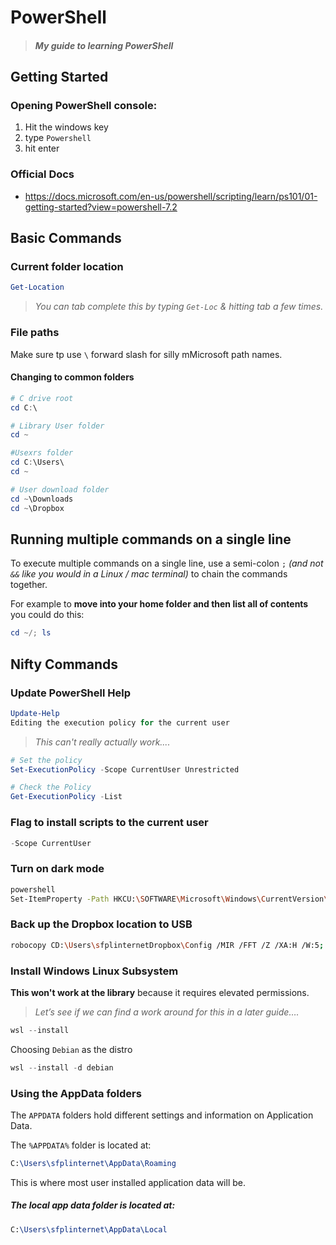 # PowerShell

> #### *My guide to learning PowerShell*

## Getting Started

### Opening PowerShell console:
1. Hit the windows key
2. type `Powershell`
3. hit enter

### Official Docs

* https://docs.microsoft.com/en-us/powershell/scripting/learn/ps101/01-getting-started?view=powershell-7.2

## Basic Commands

### Current folder location

```powershell
Get-Location
```
> *You can tab complete this by typing `Get-Loc` & hitting tab a few times.*

### File paths

Make sure tp use `\` forward slash for silly mMicrosoft path names.

#### Changing to common folders

```powershell
# C drive root
cd C:\

# Library User folder
cd ~

#Usexrs folder
cd C:\Users\
cd ~

# User download folder
cd ~\Downloads
cd ~\Dropbox
```

## Running multiple commands on a single line

To execute multiple commands on a single line, use a semi-colon `;` *(and not `&&` like you would in a Linux / mac terminal)*  to chain the commands together.

For example to **move into your home folder and then list all of contents** you could do this:

```powershell
cd ~/; ls
```

## Nifty Commands

### Update PowerShell Help

```powershell
Update-Help
Editing the execution policy for the current user
```

> *This can't really actually work....*

```powershell
# Set the policy
Set-ExecutionPolicy -Scope CurrentUser Unrestricted

# Check the Policy
Get-ExecutionPolicy -List
```


### Flag to install scripts to the current user
```powershell
-Scope CurrentUser
```

### Turn on dark mode

```bash
powershell
Set-ItemProperty -Path HKCU:\SOFTWARE\Microsoft\Windows\CurrentVersion\Themes\Personalize -Name AppsUseLightTheme -Value 0
```


### Back up the Dropbox location to USB

```bash
robocopy CD:\Users\sfplinternetDropbox\Config /MIR /FFT /Z /XA:H /W:5; robocopy ~\Dropbox D:\Dropbox /MIR /FFT /Z /XA:H /W:5
```

### Install Windows Linux Subsystem

__This won't work at the library__ because it requires elevated permissions. 

> *Let’s see if we can find a work around for this in a later guide….*

```powershell
wsl --install
```

Choosing `Debian` as the distro

```powershell
wsl --install -d debian
```


### Using the AppData folders

The `APPDATA` folders hold different settings and information on Application Data.

The `%APPDATA%` folder is located at:

```tex
C:\Users\sfplinternet\AppData\Roaming
```

This is where most user installed application data will be.

##### The local app data folder is located at:

```tex
C:\Users\sfplinternet\AppData\Local
```